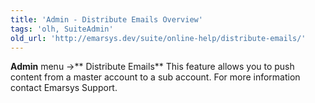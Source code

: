 ```yaml
---
title: 'Admin - Distribute Emails Overview'
tags: 'olh, SuiteAdmin'
old_url: 'http://emarsys.dev/suite/online-help/distribute-emails/'
---
```


**Admin** menu ->** Distribute Emails** This feature allows you to push content from a master account to a sub account. For more information contact Emarsys Support.